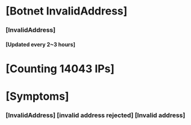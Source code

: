 # [Botnet InvalidAddress]
### [InvalidAddress]
#### [Updated every 2~3 hours]

# [Counting 14043 IPs]

# [Symptoms] 

###   [InvalidAddress] [invalid address rejected] [Invalid address]
